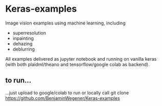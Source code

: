 # Keras-examples

Image vision examples using machine learning, including

 - superresolution
 - inpainting
 - dehazing
 - deblurring
 
 All examples delivered as jupyter notebook and running on vanilla keras (with both plaidml/theano and tensorflow/google colab as backend).
 
 ## to run...
 
 ...just upload to google/colab to run or locally call
 git clone https://github.com/BenjaminWegener/Keras-examples
 
